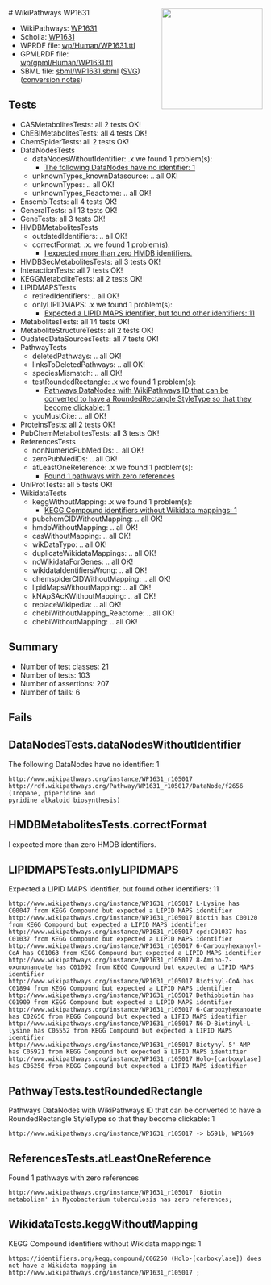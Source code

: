 <img style="float: right; width: 200px" src="../logo.png" />
# WikiPathways WP1631

* WikiPathways: [WP1631](https://identifiers.org/wikipathways:WP1631)
* Scholia: [WP1631](https://scholia.toolforge.org/wikipathways/WP1631)
* WPRDF file: [wp/Human/WP1631.ttl](../wp/Human/WP1631.ttl)
* GPMLRDF file: [wp/gpml/Human/WP1631.ttl](../wp/gpml/Human/WP1631.ttl)
* SBML file: [sbml/WP1631.sbml](../sbml/WP1631.sbml) ([SVG](../sbml/WP1631.svg)) ([conversion notes](../sbml/WP1631.txt))

## Tests
* CASMetabolitesTests: all 2 tests OK!
* ChEBIMetabolitesTests: all 4 tests OK!
* ChemSpiderTests: all 2 tests OK!
* DataNodesTests
    * dataNodesWithoutIdentifier: .x we found 1 problem(s):
        * [The following DataNodes have no identifier: 1](#d2d32fa0)
    * unknownTypes_knownDatasource: .. all OK!
    * unknownTypes: .. all OK!
    * unknownTypes_Reactome: .. all OK!
* EnsemblTests: all 4 tests OK!
* GeneralTests: all 13 tests OK!
* GeneTests: all 3 tests OK!
* HMDBMetabolitesTests
    * outdatedIdentifiers: .. all OK!
    * correctFormat: .x. we found 1 problem(s):
        * [I expected more than zero HMDB identifiers.](#ad154c1e)
* HMDBSecMetabolitesTests: all 3 tests OK!
* InteractionTests: all 7 tests OK!
* KEGGMetaboliteTests: all 2 tests OK!
* LIPIDMAPSTests
    * retiredIdentifiers: .. all OK!
    * onlyLIPIDMAPS: .x we found 1 problem(s):
        * [Expected a LIPID MAPS identifier, but found other identifiers: 11](#d0bfb679)
* MetabolitesTests: all 14 tests OK!
* MetaboliteStructureTests: all 2 tests OK!
* OudatedDataSourcesTests: all 7 tests OK!
* PathwayTests
    * deletedPathways: .. all OK!
    * linksToDeletedPathways: .. all OK!
    * speciesMismatch: .. all OK!
    * testRoundedRectangle: .x we found 1 problem(s):
        * [Pathways DataNodes with WikiPathways ID that can be converted to have a RoundedRectangle StyleType so that they become clickable: 1](#9fbad3cb)
    * youMustCite: .. all OK!
* ProteinsTests: all 2 tests OK!
* PubChemMetabolitesTests: all 3 tests OK!
* ReferencesTests
    * nonNumericPubMedIDs: .. all OK!
    * zeroPubMedIDs: .. all OK!
    * atLeastOneReference: .x we found 1 problem(s):
        * [Found 1 pathways with zero references](#35eb778e)
* UniProtTests: all 5 tests OK!
* WikidataTests
    * keggWithoutMapping: .x we found 1 problem(s):
        * [KEGG Compound identifiers without Wikidata mappings: 1](#76796b44)
    * pubchemCIDWithoutMapping: .. all OK!
    * hmdbWithoutMapping: .. all OK!
    * casWithoutMapping: .. all OK!
    * wikDataTypo: .. all OK!
    * duplicateWikidataMappings: .. all OK!
    * noWikidataForGenes: .. all OK!
    * wikidataIdentifiersWrong: .. all OK!
    * chemspiderCIDWithoutMapping: .. all OK!
    * lipidMapsWithoutMapping: .. all OK!
    * kNApSAcKWithoutMapping: .. all OK!
    * replaceWikipedia: .. all OK!
    * chebiWithoutMapping_Reactome: .. all OK!
    * chebiWithoutMapping: .. all OK!


## Summary

* Number of test classes: 21
* Number of tests: 103
* Number of assertions: 207
* Number of fails: 6

## Fails

<a name="d2d32fa0" />

## DataNodesTests.dataNodesWithoutIdentifier

The following DataNodes have no identifier: 1
```
http://www.wikipathways.org/instance/WP1631_r105017 http://rdf.wikipathways.org/Pathway/WP1631_r105017/DataNode/f2656 (Tropane, piperidine and 
pyridine alkaloid biosynthesis)
```

<a name="ad154c1e" />

## HMDBMetabolitesTests.correctFormat

I expected more than zero HMDB identifiers.
<a name="d0bfb679" />

## LIPIDMAPSTests.onlyLIPIDMAPS

Expected a LIPID MAPS identifier, but found other identifiers: 11
```
http://www.wikipathways.org/instance/WP1631_r105017 L-Lysine has C00047 from KEGG Compound but expected a LIPID MAPS identifier
http://www.wikipathways.org/instance/WP1631_r105017 Biotin has C00120 from KEGG Compound but expected a LIPID MAPS identifier
http://www.wikipathways.org/instance/WP1631_r105017 cpd:C01037 has C01037 from KEGG Compound but expected a LIPID MAPS identifier
http://www.wikipathways.org/instance/WP1631_r105017 6-Carboxyhexanoyl-CoA has C01063 from KEGG Compound but expected a LIPID MAPS identifier
http://www.wikipathways.org/instance/WP1631_r105017 8-Amino-7-oxononanoate has C01092 from KEGG Compound but expected a LIPID MAPS identifier
http://www.wikipathways.org/instance/WP1631_r105017 Biotinyl-CoA has C01894 from KEGG Compound but expected a LIPID MAPS identifier
http://www.wikipathways.org/instance/WP1631_r105017 Dethiobiotin has C01909 from KEGG Compound but expected a LIPID MAPS identifier
http://www.wikipathways.org/instance/WP1631_r105017 6-Carboxyhexanoate has C02656 from KEGG Compound but expected a LIPID MAPS identifier
http://www.wikipathways.org/instance/WP1631_r105017 N6-D-Biotinyl-L-lysine has C05552 from KEGG Compound but expected a LIPID MAPS identifier
http://www.wikipathways.org/instance/WP1631_r105017 Biotynyl-5'-AMP has C05921 from KEGG Compound but expected a LIPID MAPS identifier
http://www.wikipathways.org/instance/WP1631_r105017 Holo-[carboxylase] has C06250 from KEGG Compound but expected a LIPID MAPS identifier
```

<a name="9fbad3cb" />

## PathwayTests.testRoundedRectangle

Pathways DataNodes with WikiPathways ID that can be converted to have a RoundedRectangle StyleType so that they become clickable: 1
```
http://www.wikipathways.org/instance/WP1631_r105017 -> b591b, WP1669
 ```

<a name="35eb778e" />

## ReferencesTests.atLeastOneReference

Found 1 pathways with zero references
```
http://www.wikipathways.org/instance/WP1631_r105017 'Biotin metabolism' in Mycobacterium tuberculosis has zero references; 
```

<a name="76796b44" />

## WikidataTests.keggWithoutMapping

KEGG Compound identifiers without Wikidata mappings: 1
```
https://identifiers.org/kegg.compound/C06250 (Holo-[carboxylase]) does not have a Wikidata mapping in http://www.wikipathways.org/instance/WP1631_r105017 ; 
```

